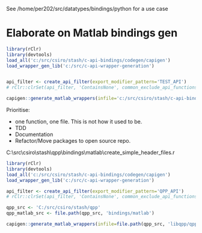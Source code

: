 

See /home/per202/src/datatypes/bindings/python for a use case

# Elaborate on Matlab bindings gen

```R
library(rClr)
library(devtools)
load_all('c:/src/csiro/stash/c-api-bindings/codegen/capigen')
load_wrapper_gen_lib('c:/src/c-api-wrapper-generation')


api_filter <- create_api_filter(export_modifier_pattern='TEST_API')
# rClr::clrSet(api_filter, 'ContainsNone', common_exclude_api_functions())

capigen::generate_matlab_wrappers(infile='c:/src/csiro/stash/c-api-bindings/codegen/tests/test_api.h', outfolder='c:/src/csiro/stash/c-api-bindings/codegen/tests/lowlevel', api_filter=api_filter, libraryName = 'qpp')
```

Prioritise:

* one function, one file. This is not how it used to be.
* TDD
* Documentation
* Refactor/Move packages to open source repo.

C:\src\csiro\stash\qpp\bindings\matlab\create_simple_header_files.r

```R
library(rClr)
library(devtools)
load_all('c:/src/csiro/stash/c-api-bindings/codegen/capigen')
load_wrapper_gen_lib('c:/src/c-api-wrapper-generation')

api_filter <- create_api_filter(export_modifier_pattern='QPP_API')
# rClr::clrSet(api_filter, 'ContainsNone', common_exclude_api_functions())

qpp_src <- 'C:/src/csiro/stash/qpp'
qpp_matlab_src <- file.path(qpp_src, 'bindings/matlab')

capigen::generate_matlab_wrappers(infile=file.path(qpp_src, 'libqpp/qpp_extern_c_api.h'), outfolder=file.path(qpp_matlab_src, 'lowlevel'), api_filter=api_filter)
```
